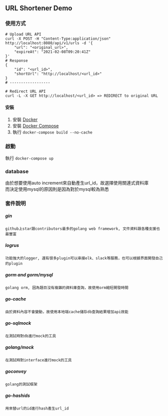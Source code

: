 ## URL Shortener Demo

### 使用方式
    # Upload URL API
    curl -X POST -H "Content-Type:application/json" http://localhost:8080/api/v1/urls -d '{
        "url": "<original_url>",
        "expireAt": "2021-02-08T09:20:41Z"
    }'
    # Response
    {
        "id": "<url_id>",
        "shortUrl": "http://localhost/<url_id>"
    }
    # ------------------
    
    # Redirect URL API
    curl -L -X GET http://localhost/<url_id> => REDIRECT to original URL
    
#### 安裝
1. 安裝 [Docker](https://docs.docker.com/engine/install/)
2. 安裝 [Docker Compose](https://docs.docker.com/compose/install/)
3. 執行 `docker-compose build --no-cache`

### 啟動
執行 `docker-compose up`

### database
由於想要使用auto increment來自動產生url_id，故選擇使用關連式資料庫  
而決定使用mysql的原因則是因為對於mysql較為熟悉

### 套件說明
##### gin
    github上star跟contributors最多的golang web framework, 文件資料跟各種支援也最豐富
##### logrus
    功能強大的logger, 還有很多plugin可以串接elk、slack等服務，也可以根據界面開發自己的plugin
##### gorm and gorm/mysql
    golang orm, 因為題目沒有複雜的資料庫查詢，故使用orm縮短開發時間
##### go-cache
    由於資料內容不會變動，故使用本地端cache儲存db查詢結果增加api效能
##### go-sqlmock
    在測試時對db進行mock的工具
##### golang/mock
    在測試時對interface進行mock的工具
##### goconvey
    golang的測試框架
##### go-hashids
    用來替url的id進行hash產生url_id